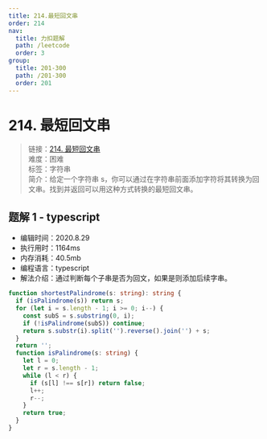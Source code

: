 ```yaml
---
title: 214.最短回文串
order: 214
nav:
  title: 力扣题解
  path: /leetcode
  order: 3
group:
  title: 201-300
  path: /201-300
  order: 201
---
```


# 214. 最短回文串

> 链接：[214. 最短回文串](https://leetcode-cn.com/problems/shortest-palindrome/)  
> 难度：困难  
> 标签：字符串  
> 简介：给定一个字符串 s，你可以通过在字符串前面添加字符将其转换为回文串。找到并返回可以用这种方式转换的最短回文串。

## 题解 1 - typescript

- 编辑时间：2020.8.29
- 执行用时：1164ms
- 内存消耗：40.5mb
- 编程语言：typescript
- 解法介绍：通过判断每个子串是否为回文，如果是则添加后续字串。

```typescript
function shortestPalindrome(s: string): string {
  if (isPalindrome(s)) return s;
  for (let i = s.length - 1; i >= 0; i--) {
    const subS = s.substring(0, i);
    if (!isPalindrome(subS)) continue;
    return s.substr(i).split('').reverse().join('') + s;
  }
  return '';
  function isPalindrome(s: string) {
    let l = 0;
    let r = s.length - 1;
    while (l < r) {
      if (s[l] !== s[r]) return false;
      l++;
      r--;
    }
    return true;
  }
}
```
